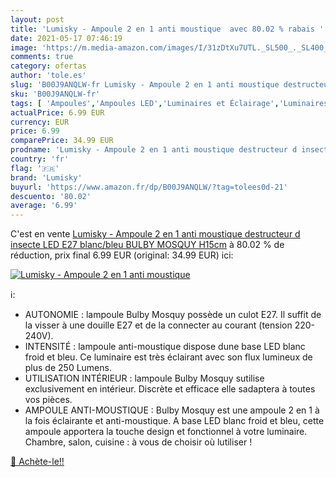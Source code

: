 ```yaml
---
layout: post
title: 'Lumisky - Ampoule 2 en 1 anti moustique  avec 80.02 % rabais '
date: 2021-05-17 07:46:19
image: 'https://m.media-amazon.com/images/I/31zDtXu7UTL._SL500_._SL400_.jpg'
comments: true
category: ofertas
author: 'tole.es'
slug: 'B00J9ANQLW-fr Lumisky - Ampoule 2 en 1 anti moustique destructeur d...'
sku: 'B00J9ANQLW-fr'
tags: [ 'Ampoules','Ampoules LED','Luminaires et Éclairage','Luminaires et éclairage','lumisky', ]
actualPrice: 6.99 EUR
currency: EUR
price: 6.99
comparePrice: 34.99 EUR
prodname: 'Lumisky - Ampoule 2 en 1 anti moustique destructeur d insecte LED E27 blanc/bleu BULBY MOSQUY H15cm'
country: 'fr'
flag: '🇫🇷'
brand: 'Lumisky'
buyurl: 'https://www.amazon.fr/dp/B00J9ANQLW/?tag=tolees0d-21'
descuento: '80.02'
average: '6.99'
---
```


C'est en vente [Lumisky - Ampoule 2 en 1 anti moustique destructeur d insecte LED E27 blanc/bleu BULBY MOSQUY H15cm](https://www.amazon.fr/dp/B00J9ANQLW/?tag=tolees0d-21)  à  80.02 % de réduction, prix final  6.99 EUR (original: 34.99 EUR) ici:

[![Lumisky - Ampoule 2 en 1 anti moustique ](https://m.media-amazon.com/images/I/31zDtXu7UTL._SL500_._SL400_.jpg)](https://www.amazon.fr/dp/B00J9ANQLW/?tag=tolees0d-21)

ℹ️:

- AUTONOMIE : lampoule Bulby Mosquy possède un culot E27. Il suffit de la visser à une douille E27 et de la connecter au courant (tension 220-240V).
- INTENSITÉ : lampoule anti-moustique dispose dune base LED blanc froid et bleu. Ce luminaire est très éclairant avec son flux lumineux de plus de 250 Lumens.
- UTILISATION INTÉRIEUR : lampoule Bulby Mosquy sutilise exclusivement en intérieur. Discrète et efficace elle sadaptera à toutes vos pièces.
- AMPOULE ANTI-MOUSTIQUE : Bulby Mosquy est une ampoule 2 en 1 à la fois éclairante et anti-moustique. A base LED blanc froid et bleu, cette ampoule apportera la touche design et fonctionnel à votre luminaire. Chambre, salon, cuisine : à vous de choisir où lutiliser !

[🛒 Achète-le!!](https://www.amazon.fr/dp/B00J9ANQLW/?tag=tolees0d-21)
